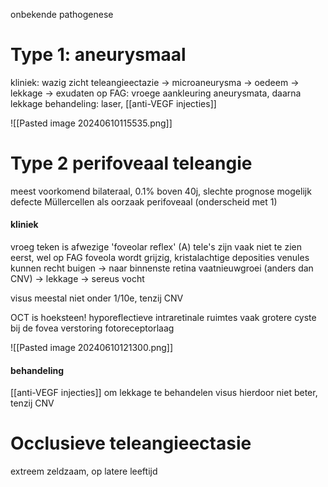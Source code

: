 onbekende pathogenese

# Type 1: aneurysmaal
kliniek: wazig zicht
teleangieectazie -> microaneurysma -> oedeem -> lekkage -> exudaten
op FAG: vroege aankleuring aneurysmata, daarna lekkage
behandeling: laser, [[anti-VEGF injecties]]


![[Pasted image 20240610115535.png]]

# Type 2 perifoveaal teleangie
meest voorkomend
bilateraal, 0.1% boven 40j, slechte prognose
mogelijk defecte Müllercellen als oorzaak
perifoveaal (onderscheid met 1)

#### kliniek
vroeg teken is afwezige 'foveolar reflex' (A)
tele's zijn vaak niet te zien eerst, wel op FAG
foveola wordt grijzig, kristalachtige deposities
venules kunnen recht buigen -> naar binnenste retina
vaatnieuwgroei (anders dan CNV) -> lekkage -> sereus vocht

visus meestal niet onder 1/10e, tenzij CNV

OCT is hoeksteen!
hyporeflectieve intraretinale ruimtes 
vaak grotere cyste bij de fovea
verstoring fotoreceptorlaag

![[Pasted image 20240610121300.png]]
#### behandeling
[[anti-VEGF injecties]] om lekkage te behandelen
visus hierdoor niet beter, tenzij CNV

# Occlusieve teleangieectasie

extreem zeldzaam, op latere leeftijd

